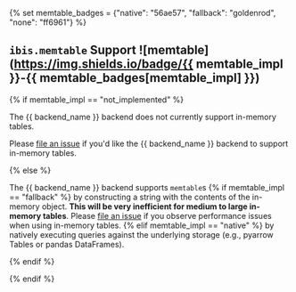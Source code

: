 {% set memtable_badges = {"native": "56ae57", "fallback": "goldenrod", "none": "ff6961"} %}

## `ibis.memtable` Support ![memtable](https://img.shields.io/badge/{{ memtable_impl }}-{{ memtable_badges[memtable_impl] }})

{% if memtable_impl == "not_implemented" %}

The {{ backend_name }} backend does not currently support in-memory tables.

Please [file an issue](https://github.com/ibis-project/ibis/issues/new/choose)
if you'd like the {{ backend_name }} backend to support in-memory tables.

{% else %}

The {{ backend_name }} backend supports `memtable`s {% if memtable_impl == "fallback" %} by constructing a string with the contents of the in-memory object. **This will be very inefficient for medium to large in-memory tables**. Please [file an issue](https://github.com/ibis-project/ibis/issues/new/choose) if you observe performance issues when using in-memory tables. {% elif memtable_impl == "native" %} by natively executing queries against the underlying storage (e.g., pyarrow Tables or pandas DataFrames).

{% endif %}

{% endif %}
